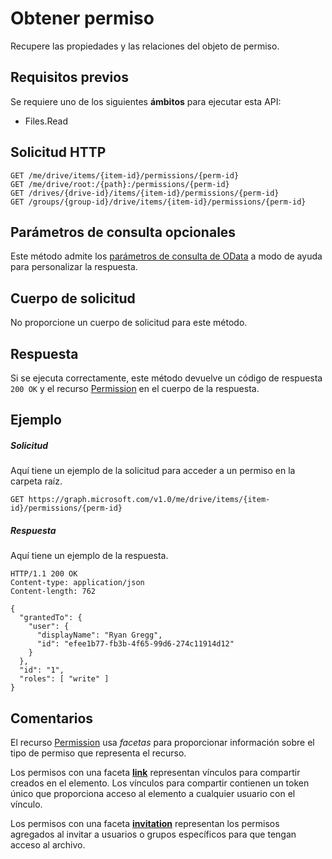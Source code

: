 # <a name="get-permission"></a>Obtener permiso

Recupere las propiedades y las relaciones del objeto de permiso.

## <a name="prerequisites"></a>Requisitos previos
Se requiere uno de los siguientes **ámbitos** para ejecutar esta API:

  * Files.Read

## <a name="http-request"></a>Solicitud HTTP

<!-- { "blockType": "ignored" } -->
```http
GET /me/drive/items/{item-id}/permissions/{perm-id}
GET /me/drive/root:/{path}:/permissions/{perm-id}
GET /drives/{drive-id}/items/{item-id}/permissions/{perm-id}
GET /groups/{group-id}/drive/items/{item-id}/permissions/{perm-id}
```
## <a name="optional-query-parameters"></a>Parámetros de consulta opcionales
Este método admite los [parámetros de consulta de OData](http://developer.microsoft.com/en-us/graph/docs/overview/query_parameters) a modo de ayuda para personalizar la respuesta.

## <a name="request-body"></a>Cuerpo de solicitud
No proporcione un cuerpo de solicitud para este método.

## <a name="response"></a>Respuesta
Si se ejecuta correctamente, este método devuelve un código de respuesta `200 OK` y el recurso [Permission](../resources/permission.md) en el cuerpo de la respuesta.

## <a name="example"></a>Ejemplo

##### <a name="request"></a>Solicitud

Aquí tiene un ejemplo de la solicitud para acceder a un permiso en la carpeta raíz.

<!-- {
  "blockType": "request",
  "name": "get_permission"
}-->
```http
GET https://graph.microsoft.com/v1.0/me/drive/items/{item-id}/permissions/{perm-id}
```
##### <a name="response"></a>Respuesta
Aquí tiene un ejemplo de la respuesta.
<!-- {
  "blockType": "response",
  "truncated": true,
  "@odata.type": "microsoft.graph.permission"
} -->
```http
HTTP/1.1 200 OK
Content-type: application/json
Content-length: 762

{
  "grantedTo": {
    "user": {
      "displayName": "Ryan Gregg",
      "id": "efee1b77-fb3b-4f65-99d6-274c11914d12"
    }
  },
  "id": "1",
  "roles": [ "write" ]
}
```

## <a name="remarks"></a>Comentarios

El recurso [Permission](../resources/permission.md) usa _facetas_ para proporcionar información sobre el tipo de permiso que representa el recurso.

Los permisos con una faceta [**link**](../resources/sharinglink.md) representan vínculos para compartir creados en el elemento. Los vínculos para compartir contienen un token único que proporciona acceso al elemento a cualquier usuario con el vínculo.

Los permisos con una faceta [**invitation**](../resources/sharinginvitation.md) representan los permisos agregados al invitar a usuarios o grupos específicos para que tengan acceso al archivo.

<!-- uuid: 8fcb5dbc-d5aa-4681-8e31-b001d5168d79
2015-10-25 14:57:30 UTC -->
<!-- {
  "type": "#page.annotation",
  "description": "Get permission",
  "keywords": "",
  "section": "documentation",
  "tocPath": "OneDrive/Item/Get permission"
}-->
